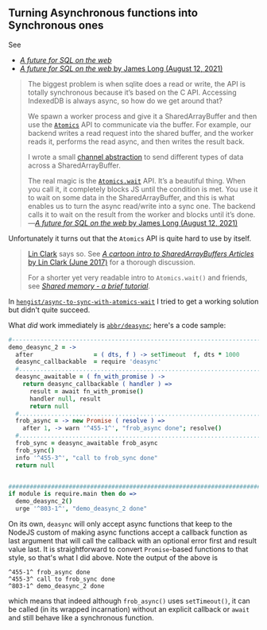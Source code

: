 
## Turning Asynchronous functions into Synchronous ones


See
  * [*A future for SQL on the web*](https://lobste.rs/s/1ylnel/future_for_sql_on_web)
  * [*A future for SQL on the web* by James Long (August 12, 2021)](https://jlongster.com/future-sql-web)

> The biggest problem is when sqlite does a read or write, the API is totally synchronous because it’s based
> on the C API. Accessing IndexedDB is always async, so how do we get around that?
>
> We spawn a worker process and give it a SharedArrayBuffer and then use the
> [`Atomics`](https://developer.mozilla.org/en-US/docs/Web/JavaScript/Reference/Global_Objects/Atomics) API
> to communicate via the buffer. For example, our backend writes a read request into the shared buffer, and
> the worker reads it, performs the read async, and then writes the result back.
>
> I wrote a small [channel
> abstraction](https://github.com/jlongster/absurd-sql/blob/master/src/indexeddb/shared-channel.js) to send
> different types of data across a SharedArrayBuffer.
>
> The real magic is the
> [`Atomics.wait`](https://developer.mozilla.org/en-US/docs/Web/JavaScript/Reference/Global_Objects/Atomics/wait)
> API. It’s a beautiful thing. When you call it, it completely blocks JS until the condition is met. You use
> it to wait on some data in the SharedArrayBuffer, and this is what enables us to turn the async read/write
> into a sync one. The backend calls it to wait on the result from the worker and blocks until it’s
> done.—[*A future for SQL on the web* by James Long (August 12,
> 2021)](https://jlongster.com/future-sql-web)

Unfortunately it turns out that the `Atomics` API is quite hard to use by itself.

> [Lin
> Clark](https://hacks.mozilla.org/2017/06/avoiding-race-conditions-in-sharedarraybuffers-with-atomics/)
> says so. See [*A cartoon intro to SharedArrayBuffers Articles* by Lin Clark (June
> 2017)](https://hacks.mozilla.org/category/code-cartoons/a-cartoon-intro-to-sharedarraybuffers/) for a
> thorough discussion.
>
> For a shorter yet very readable intro to `Atomics.wait()` and friends, see [*Shared memory - a brief
> tutorial*](https://github.com/tc39/ecmascript_sharedmem/blob/master/TUTORIAL.md).

In
[`hengist/async-to-sync-with-atomics-wait`](https://github.com/loveencounterflow/hengist/blob/master/dev/snippets/src/async-to-sync-with-atomics-wait.coffee)
I tried to get a working solution but didn't quite succeed.

What *did* work immediately is [`abbr/deasync`](https://github.com/abbr/deasync); here's a code sample:

```coffee
#-----------------------------------------------------------------------------------------------------------
demo_deasync_2 = ->
  after                 = ( dts, f ) -> setTimeout  f, dts * 1000
  deasync_callbackable  = require 'deasync'
  #.........................................................................................................
  deasync_awaitable = ( fn_with_promise ) ->
    return deasync_callbackable ( handler ) =>
      result = await fn_with_promise()
      handler null, result
      return null
  #.........................................................................................................
  frob_async = -> new Promise ( resolve ) =>
    after 1, -> warn '^455-1^', "frob_async done"; resolve()
  #.........................................................................................................
  frob_sync = deasync_awaitable frob_async
  frob_sync()
  info '^455-3^', "call to frob_sync done"
  return null


############################################################################################################
if module is require.main then do =>
  demo_deasync_2()
  urge '^803-1^', "demo_deasync_2 done"
```

On its own, `deasync` will only accept async functions that keep to the NodeJS custom of making async
functions accept a callback function as last argument that will call the callback with an optional error
first and result value last. It is straightforward to convert `Promise`-based functions to that style, so
that's what I did above. Note the output of the above is

```
^455-1^ frob_async done
^455-3^ call to frob_sync done
^803-1^ demo_deasync_2 done
```

which means that indeed although `frob_async()` uses `setTimeout()`, it can be called (in its wrapped
incarnation) without an explicit callback or `await` and still behave like a synchronous function.


